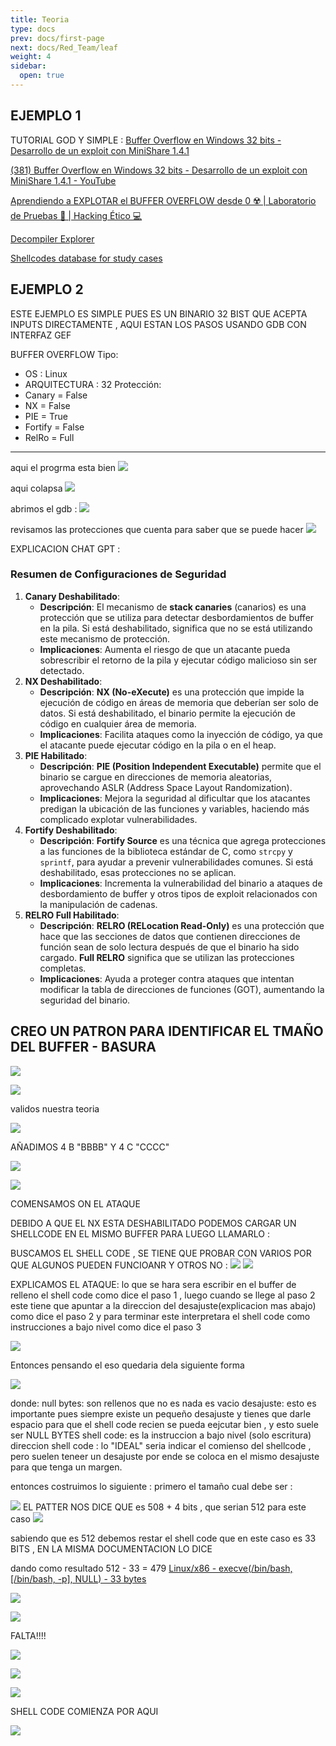 ```yaml
---
title: Teoria
type: docs
prev: docs/first-page
next: docs/Red_Team/leaf
weight: 4
sidebar:
  open: true
---
```


## EJEMPLO 1

TUTORIAL GOD Y SIMPLE :
[Buffer Overflow en Windows 32 bits - Desarrollo de un exploit con MiniShare 1.4.1](https://www.youtube.com/watch?v=PQJn4s4E8Os&t=1192s&ab_channel=V%C3%ADctorGarc%C3%ADa)

[(381) Buffer Overflow en Windows 32 bits - Desarrollo de un exploit con MiniShare 1.4.1 - YouTube](https://www.youtube.com/watch?v=PQJn4s4E8Os&t=1192s&ab_channel=V%C3%ADctorGarc%C3%ADa)

[Aprendiendo a EXPLOTAR el BUFFER OVERFLOW desde 0 ☢️ | Laboratorio de Pruebas 🔰 | Hacking Ético 💻](https://www.youtube.com/watch?v=RZecs3YYtKU&t=1052s&ab_channel=BeniB3astt)

[Decompiler Explorer](https://dogbolt.org/)

[Shellcodes database for study cases](https://shell-storm.org/shellcode/index.html)

## EJEMPLO 2

ESTE EJEMPLO ES SIMPLE PUES ES UN BINARIO 32 BIST QUE ACEPTA INPUTS DIRECTAMENTE , AQUI ESTAN LOS PASOS USANDO GDB CON INTERFAZ GEF

BUFFER OVERFLOW
Tipo:

- OS : Linux
- ARQUITECTURA : 32
Protección:
- Canary = False
- NX = False
- PIE = True
- Fortify = False
- RelRo = Full

---

aqui el progrma esta bien
![](/images/red_team/buffer_overflow/20241026033033.png)

aqui colapsa
![](/images/red_team/buffer_overflow/20241026033106.png)

abrimos el gdb :
![](/images/red_team/buffer_overflow/20241026033151.png)

revisamos las protecciones que cuenta para saber que se puede hacer
![](/images/red_team/buffer_overflow/20241026033304.png)

EXPLICACION CHAT GPT :

### Resumen de Configuraciones de Seguridad

1. **Canary Deshabilitado**:
    - **Descripción**: El mecanismo de **stack canaries** (canarios) es una protección que se utiliza para detectar desbordamientos de buffer en la pila. Si está deshabilitado, significa que no se está utilizando este mecanismo de protección.
    - **Implicaciones**: Aumenta el riesgo de que un atacante pueda sobrescribir el retorno de la pila y ejecutar código malicioso sin ser detectado.
2. **NX Deshabilitado**:
    - **Descripción**: **NX (No-eXecute)** es una protección que impide la ejecución de código en áreas de memoria que deberían ser solo de datos. Si está deshabilitado, el binario permite la ejecución de código en cualquier área de memoria.
    - **Implicaciones**: Facilita ataques como la inyección de código, ya que el atacante puede ejecutar código en la pila o en el heap.
3. **PIE Habilitado**:
    - **Descripción**: **PIE (Position Independent Executable)** permite que el binario se cargue en direcciones de memoria aleatorias, aprovechando ASLR (Address Space Layout Randomization).
    - **Implicaciones**: Mejora la seguridad al dificultar que los atacantes predigan la ubicación de las funciones y variables, haciendo más complicado explotar vulnerabilidades.
4. **Fortify Deshabilitado**:
    - **Descripción**: **Fortify Source** es una técnica que agrega protecciones a las funciones de la biblioteca estándar de C, como `strcpy` y `sprintf`, para ayudar a prevenir vulnerabilidades comunes. Si está deshabilitado, esas protecciones no se aplican.
    - **Implicaciones**: Incrementa la vulnerabilidad del binario a ataques de desbordamiento de buffer y otros tipos de exploit relacionados con la manipulación de cadenas.
5. **RELRO Full Habilitado**:
    - **Descripción**: **RELRO (RELocation Read-Only)** es una protección que hace que las secciones de datos que contienen direcciones de función sean de solo lectura después de que el binario ha sido cargado. **Full RELRO** significa que se utilizan las protecciones completas.
    - **Implicaciones**: Ayuda a proteger contra ataques que intentan modificar la tabla de direcciones de funciones (GOT), aumentando la seguridad del binario.

## CREO UN PATRON PARA IDENTIFICAR EL TMAÑO DEL BUFFER - BASURA

![](/images/red_team/buffer_overflow/20241026034444.png)

![](/images/red_team/buffer_overflow/20241026034536.png)

validos nuestra teoria

![](/images/red_team/buffer_overflow/20241026034649.png)

AÑADIMOS 4 B "BBBB" Y 4 C "CCCC"

![](/images/red_team/buffer_overflow/20241026034750.png)

![](/images/red_team/buffer_overflow/20241026034855.png)

COMENSAMOS ON EL ATAQUE

DEBIDO A QUE EL NX ESTA DESHABILITADO PODEMOS CARGAR UN SHELLCODE EN EL MISMO BUFFER PARA LUEGO LLAMARLO :

BUSCAMOS EL SHELL CODE  , SE TIENE QUE PROBAR CON VARIOS POR QUE ALGUNOS PUEDEN FUNCIOANR Y OTROS NO :
![](/images/red_team/buffer_overflow/20241026035831.png)
![](/images/red_team/buffer_overflow/20241026035847.png)

EXPLICAMOS EL ATAQUE:
lo que se hara sera escribir en el buffer de relleno el shell code como dice el paso 1 , luego cuando se llege al paso 2 este tiene que apuntar a la direccion del desajuste(explicacion mas abajo) como dice el paso 2 y para terminar este interpretara el shell code como instrucciones a bajo nivel como dice el paso 3

![](/images/red_team/buffer_overflow/20241026042352.png)

Entonces pensando el eso quedaria dela siguiente forma

![](/images/red_team/buffer_overflow/20241026041753.png)

donde:
null bytes:  son rellenos que no es nada es vacio
desajuste: esto es importante pues siempre existe un pequeño desajuste y tienes que darle espacio para que el shell code recien se pueda eejcutar bien , y esto suele ser NULL BYTES
shell code: es la instruccion a bajo nivel (solo escritura)
direccion shell code : lo "IDEAL" seria indicar el comienso del shellcode , pero  suelen teneer un desajuste por ende se coloca en el mismo desajuste para que tenga un margen.

entonces costruimos lo siguiente :
primero el tamaño cual debe ser :

![](/images/red_team/buffer_overflow/20241026034750.png)
EL PATTER NOS DICE QUE  es 508 + 4 bits , que serian 512 para este caso
![](/images/red_team/buffer_overflow/20241026043712.png)

sabiendo que es 512 debemos restar el shell code que en este caso es 33 BITS , EN LA MISMA DOCUMENTACION LO DICE

dando como resultado 512 - 33 = 479
[Linux/x86 - execve(/bin/bash, [/bin/bash, -p], NULL) - 33 bytes](https://shell-storm.org/shellcode/files/shellcode-606.html)

![](/images/red_team/buffer_overflow/20241026043816.png)

![](/images/red_team/buffer_overflow/20241026044505.png)

FALTA!!!!

![](/images/red_team/buffer_overflow/20241026050241.png)

![](/images/red_team/buffer_overflow/20241026050255.png)

![](/images/red_team/buffer_overflow/20241026050331.png)

SHELL CODE COMIENZA POR AQUI

![](/images/red_team/buffer_overflow/20241026050216.png)
